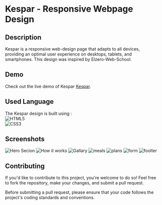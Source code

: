 # Kespar - Responsive Webpage Design

## Description

Kespar is a responsive web-design page that adapts to all devices, providing an optimal user experience on desktops, tablets, and smartphones. 
This design was inspired by Elzero-Web-School.

## Demo

Check out the live demo of Kespar [Kespar](https://kasper-abdokhattab.netlify.app/).

## Used Language

The Kespar design is built using :
<br/>
![HTML5](https://img.shields.io/badge/html5-%23E34F26.svg?style=for-the-badge&logo=html5&logoColor=white)
<br/>
![CSS3](https://img.shields.io/badge/css3-%231572B6.svg?style=for-the-badge&logo=css3&logoColor=white)
<br/>

## Screenshots

![Hero Secion](screenshots/Hero.png)
![How it works](screenshots/How%20it%20work.png)
![Gallary](screenshots/gallay%20%26%20Testomonials.png)
![meals](screenshots/meals.png)
![plans](screenshots/plans.png)
![form](screenshots/form.png)
![foolter](screenshots/footer.png)

## Contributing

If you'd like to contribute to this project, you're welcome to do so! Feel free to fork the repository, make your changes, and submit a pull request.

Before submitting a pull request, please ensure that your code follows the project's coding standards and conventions.
